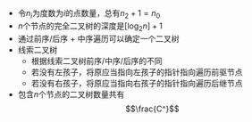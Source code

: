 - 令$n_i$为度数为$i$的点数量，总有$n_2 + 1 = n_0$
- $n$个节点的完全二叉树的深度是$[\log_2n] + 1$
- 通过前序/后序 + 中序遍历可以确定一个二叉树
- 线索二叉树
	- 根据线索二叉树前序/中序/后序的不同
	- 若没有左孩子，将原应当指向左孩子的指针指向遍历前驱节点
	- 若没有右孩子，将原应当指向右孩子的指针指向遍历后继节点
- 包含$n$个节点的二叉树数量共有$$\frac{C^}$$